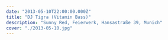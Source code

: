 ```yaml
---
date: "2013-05-10T22:00:00.000Z"
title: "DJ Tigra (Vitamin Bass)"
description: "Sunny Red, Feierwerk, Hansastraße 39, Munich"
cover: "./2013-05-10.jpg"
---
```

